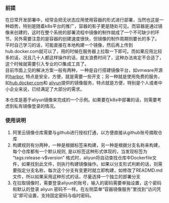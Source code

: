 ### 前提
在日常开发部署中，经常会把无状态应用使用容器的形式进行部署，当然也这是一种趋势，特别是随着k8s平台的推广，容器的影子更是随处可见。而容器是通过镜像来创建的，这时在整个系统的部署流程中镜像的制作就成了一个不可缺少的环节。另外需要注意的是容器的创建速度很快，但镜像的制作周期则要长的多了。  
平时自己学习的话，可能直接在本地构建一个镜像，然后再上传到hub.docker.com就可以了，用的时候在服务器上拉取一下即可。而如果应用比较多的话，况且几十人都这样操作的话，就太浪费时间了，这种办法肯定不合适了，这个时候就需要引入专业的CI集成工具了。  
目前市面上见的解决方案一般有两种，一种是自行搭建镜像平台，如vmware开源的[harbor](https://github.com/goharbor/harbor), 特点是安全，方便，就是需要一些开支；另一种就是使用免费的服务，如[hub.docker.com](https://hub.docker.com/repositories)和 [aliyun](https://cr.console.aliyun.com/)提供的镜像服务，特点就是方便，特别是个人或者中小企业来说，已经满足了大部分的需求。

本仓库是基于aliyun镜像来完成的一个示例。如果要在k8s中部署的话，则需要考虑到私有镜像登录的情况。

### 使用说明
1. 阿里云镜像仓库需要与github进行授权打通，以方便直接从github账号摘取仓库
2. 构建规则有分两种，一种是根据标签来构建，另一种是根据分支名称来构建，每个仓库都有一个默认规则, 是以标签这种形式体现的，当发现标签为 “tags:release-v$version” 格式时，aliyun将自动查找仓库中Dockerfile文件，如果找到此文件，则执行构建镜像操作。如果以分支形式判断的话，则需要指定分支名称，每次这个分支有变更时就立即构建，如修改了READMD.md文件，所以如果采用这种形式的话，尽量选择一个独立的部署分支
3. 在拉取镜像时，需要登录aliyun的账号，输入的密码需要单独设置，这个密码和默认的登录 aliyun 密码不一样。在左侧菜单“容器镜像服务”里找到“访问凭证”即可设置，支持固定密码与临时密码。